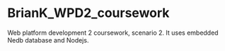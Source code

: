 # BrianK_WPD2_coursework
Web platform development 2 coursework, scenario 2.
It uses embedded Nedb database and Nodejs.
